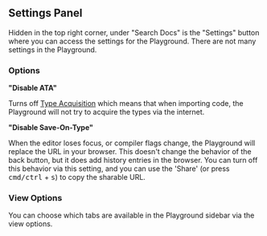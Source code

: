 ## Settings Panel

Hidden in the top right corner, under "Search Docs" is the "Settings" button where you can access the settings for the Playground. There are not many settings in the Playground.

### Options

**"Disable ATA"**

Turns off [Type Acquisition](/play#handbook-5) which means that when importing code, the Playground will not try to acquire the types via the internet.

**"Disable Save-On-Type"**

When the editor loses focus, or compiler flags change, the Playground will replace the URL in your browser. This doesn't change the behavior of the back button, but it does add history entries in the browser. You can turn off this behavior via this setting, and you can use the 'Share' (or press <kbd>cmd/ctrl</kbd> + <kbd>s</kbd>) to copy the sharable URL.

### View Options

You can choose which tabs are available in the Playground sidebar via the view options.
